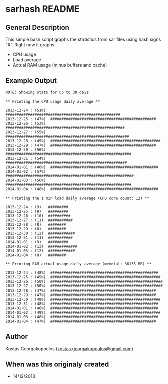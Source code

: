 sarhash README
===============

General Description
-------------------

This simple bash script graphs the statistics from sar files using hash signs "#".
Right now it graphs:

* CPU usage
* Load average
* Actual RAM usage (minus buffers and cache)

Example Output
--------------

	NOTE: Showing stats for up to 30 days
	
	** Printing the CPU usage daily average **
	
	2013-12-24 : (51%)  ###################################################
	2013-12-25 : (47%)  ###############################################
	2013-12-26 : (53%)  #####################################################
	2013-12-27 : (55%)  #######################################################
	2013-12-28 : (49%)  #################################################
	2013-12-29 : (47%)  ###############################################
	2013-12-30 : (56%)  ########################################################
	2013-12-31 : (54%)  ######################################################
	2014-01-01 : (48%)  ################################################
	2014-01-02 : (57%)  #########################################################
	2014-01-03 : (56%)  ########################################################
	2014-01-04 : (48%)  ################################################
	
	** Printing the 1 min load daily average (CPU core count: 12) **
	
	2013-12-24 : (9)   #########
	2013-12-25 : (9)   #########
	2013-12-26 : (10)  ##########
	2013-12-27 : (11)  ###########
	2013-12-28 : (8)   ########
	2013-12-29 : (8)   ########
	2013-12-30 : (12)  ############
	2013-12-31 : (11)  ###########
	2014-01-01 : (9)   #########
	2014-01-02 : (13)  #############
	2014-01-03 : (12)  ############
	2014-01-04 : (8)   ########
	
	** Printing RAM actual usage daily average (memotal: 36135 MB) **
	
	2013-12-24 : (48%)  ################################################
	2013-12-25 : (49%)  #################################################
	2013-12-26 : (50%)  ##################################################
	2013-12-27 : (50%)  ##################################################
	2013-12-28 : (47%)  ###############################################
	2013-12-29 : (47%)  ###############################################
	2013-12-30 : (49%)  #################################################
	2013-12-31 : (48%)  ################################################
	2014-01-01 : (48%)  ################################################
	2014-01-02 : (49%)  #################################################
	2014-01-03 : (48%)  ################################################
	2014-01-04 : (47%)  ###############################################
		
Author
------

Kostas Georgakopoulos (kostas.georgakopoulos@gmail.com)

When was this originaly created
-------------------------------

* 14/12/2013
